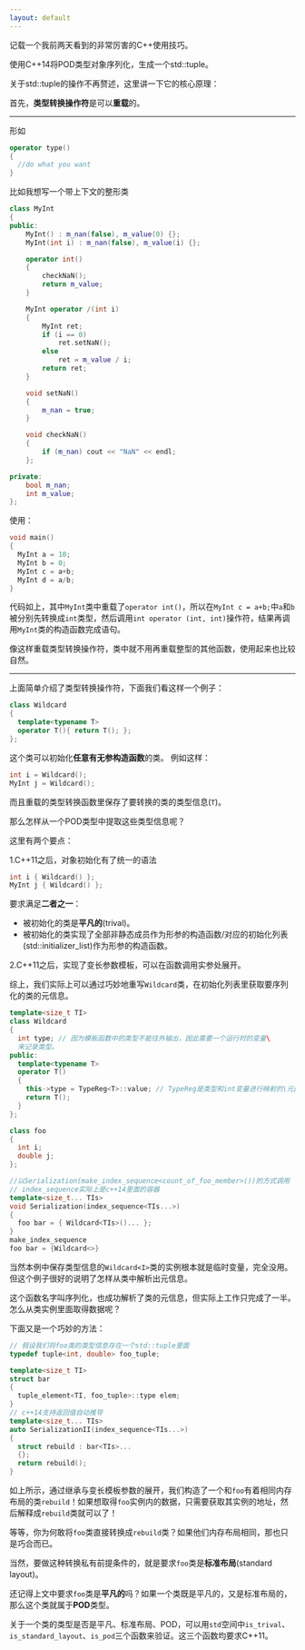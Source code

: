 ```yaml
---
layout: default
---
```

记载一个我前两天看到的非常厉害的C++使用技巧。

使用C++14将POD类型对象序列化，生成一个std::tuple。

关于std::tuple的操作不再赘述，这里讲一下它的核心原理：

首先，**类型转换操作符**是可以**重载**的。

****

形如
```c++
operator type()
{
  //do what you want
}
```

比如我想写一个带上下文的整形类

```C++
class MyInt
{
public:
    MyInt() : m_nan(false), m_value(0) {};
    MyInt(int i) : m_nan(false), m_value(i) {};

    operator int()
    {
        checkNaN();
        return m_value;
    }  

    MyInt operator /(int i)
    {
        MyInt ret;
        if (i == 0)
            ret.setNaN();
        else
            ret = m_value / i;
        return ret;
    }

    void setNaN()
    {
        m_nan = true;
    }

    void checkNaN()
    {
        if (m_nan) cout << "NaN" << endl;
    };

private:
    bool m_nan;
    int m_value;
};
```
使用：
```c++
void main()
{
  MyInt a = 10;
  MyInt b = 0;
  MyInt c = a+b;
  MyInt d = a/b;
}
```

代码如上，其中`MyInt`类中重载了`operator int()`，所以在`MyInt c = a+b;`中`a`和`b`被分别先转换成`int`类型，然后调用`int operator (int, int)`操作符，结果再调用`MyInt`类的构造函数完成语句。

像这样重载类型转换操作符，类中就不用再重载整型的其他函数，使用起来也比较自然。
___
上面简单介绍了类型转换操作符，下面我们看这样一个例子：
```c++
class Wildcard
{
  template<typename T>
  operator T(){ return T(); };
};
```
这个类可以初始化**任意有无参构造函数**的类。
例如这样：
```c++
int i = Wildcard();
MyInt j = Wildcard();
```
而且重载的类型转换函数里保存了要转换的类的类型信息(`T`)。

那么怎样从一个POD类型中提取这些类型信息呢？

这里有两个要点：

1.C++11之后，对象初始化有了统一的语法
```c++
int i { Wildcard() };
MyInt j { Wildcard() };
```
要求满足**二者之一**：
* 被初始化的类是**平凡的**(trival)。
* 被初始化的类实现了全部非静态成员作为形参的构造函数/对应的初始化列表(std::initializer_list)作为形参的构造函数。

2.C++11之后，实现了变长参数模板，可以在函数调用实参处展开。

综上，我们实际上可以通过巧妙地重写`Wildcard`类，在初始化列表里获取要序列化的类的元信息。
```C++
template<size_t TI>
class Wildcard
{
  int type; // 因为模板函数中的类型不能往外输出，因此需要一个运行时的变量\
  来记录类型。
public:
  template<typename T>
  operator T()
  {
    this->type = TypeReg<T>::value; // TypeReg是类型和int变量进行映射的\元函数。
    return T();
  }
};

class foo
{
  int i;
  double j;
};

//以Serialization(make_index_sequence<count_of_foo_member>())的方式调用
// index_sequence实际上是c++14里面的容器
template<size_t... TIs>
void Serialization(index_sequence<TIs...>)
{
  foo bar = { Wildcard<TIs>()... };
}
make_index_sequence
foo bar = {Wildcard<>}
```
当然本例中保存类型信息的`Wildcard<I>`类的实例根本就是临时变量，完全没用。但这个例子很好的说明了怎样从类中解析出元信息。

这个函数名字叫序列化，也成功解析了类的元信息，但实际上工作只完成了一半。怎么从类实例里面取得数据呢？

下面又是一个巧妙的方法：
```C++
// 假设我们将foo类的类型信息存在一个std::tuple里面
typedef tuple<int, double> foo_tuple;

template<size_t TI>
struct bar
{
  tuple_element<TI, foo_tuple>::type elem;
}
// c++14支持返回值自动推导
template<size_t... TIs>
auto SerializationII(index_sequence<TIs...>)
{
  struct rebuild : bar<TIs>...
  {};
  return rebuild();
}
```
如上所示，通过继承与变长模板参数的展开，我们构造了一个和`foo`有着相同内存布局的类`rebuild`！如果想取得`foo`实例内的数据，只需要获取其实例的地址，然后解释成`rebuild`类就可以了！

等等，你为何敢将`foo`类直接转换成`rebuild`类？如果他们内存布局相同，那也只是巧合而已。

当然，要做这种转换私有前提条件的，就是要求`foo`类是**标准布局**(standard layout)。

还记得上文中要求`foo`类是**平凡的**吗？如果一个类既是平凡的，又是标准布局的，那么这个类就属于**POD**类型。

关于一个类的类型是否是平凡、标准布局、POD，可以用`std`空间中`is_trival`、`is_standard_layout`、`is_pod`三个函数来验证。这三个函数均要求C++11。
